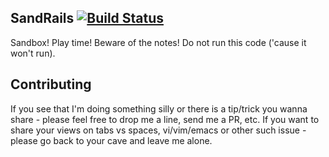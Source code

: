 ## SandRails [![Build Status](https://travis-ci.org/ro-tex/SandRails.svg?branch=development)](https://travis-ci.org/ro-tex/SandRails)

Sandbox! Play time! Beware of the notes! Do not run this code ('cause it won't run).

## Contributing

If you see that I'm doing something silly or there is a tip/trick you wanna share - please feel free to drop me a line, send me a PR, etc.
If you want to share your views on tabs vs spaces, vi/vim/emacs or other such issue - please go back to your cave and leave me alone.
